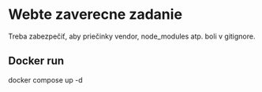 # Webte zaverecne zadanie

Treba zabezpečiť, aby priečinky vendor, node_modules atp. boli v gitignore.

## Docker run
docker compose up -d
